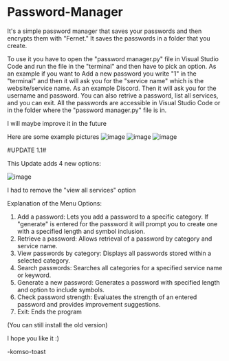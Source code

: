# Password-Manager
It's a simple password manager that saves your passwords and then encrypts them with "Fernet."
It saves the passwords in a folder that you create.

To use it you have to open the "password manager.py" file in Visual Studio Code and run the file in the "terminal" and then have to pick an option. As an example if you want to Add a new password you write "1" in the "terminal" and then it will ask you for the "service name" which is the website/service name. As an example Discord. Then it will ask you for the username and password.
You can also retrive a password, list all services, and you can exit.
All the passwords are accessible in Visual Studio Code or in the folder where the "password manager.py" file is in.

I will maybe improve it in the future

Here are some example pictures ![image](https://github.com/user-attachments/assets/918c4258-e1a0-46e3-bf94-d9c08d47f65c)
 ![image](https://github.com/user-attachments/assets/eedbfd44-b956-4861-a84e-32e32ae393ce) ![image](https://github.com/user-attachments/assets/fcded81d-35e2-4088-9792-d6c82b113ed3)



 #UPDATE 1.1#

This Update adds 4 new options:

![image](https://github.com/user-attachments/assets/fea24939-eade-4df7-8c76-1cf43535cc2a)

I had to remove the "view all services" option

Explanation of the Menu Options:
1. Add a password: Lets you add a password to a specific category. If "generate" is entered for the password it will prompt you to create one with a specified length and symbol inclusion.
2. Retrieve a password: Allows retrieval of a password by category and service name.
3. View passwords by category: Displays all passwords stored within a selected category.
4. Search passwords: Searches all categories for a specified service name or keyword.
5. Generate a new password: Generates a password with specified length and option to include symbols.
6. Check password strength: Evaluates the strength of an entered password and provides improvement suggestions.
7. Exit: Ends the program

(You can still install the old version)


I hope you like it :)

-komso-toast

